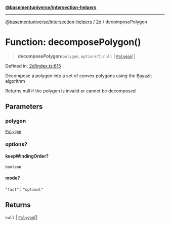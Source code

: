 [**@basementuniverse/intersection-helpers**](../../README.md)

***

[@basementuniverse/intersection-helpers](../../README.md) / [2d](../README.md) / decomposePolygon

# Function: decomposePolygon()

> **decomposePolygon**(`polygon`, `options?`): `null` \| [`Polygon`](../types/type-aliases/Polygon.md)[]

Defined in: [2d/index.ts:615](https://github.com/basementuniverse/intersection-helpers/blob/ce8bdda9fbd616d6a406e87a4824e91fffc01d0e/src/2d/index.ts#L615)

Decompose a polygon into a set of convex polygons using the Bayazit
algorithm

Returns null if the polygon is invalid or cannot be decomposed

## Parameters

### polygon

[`Polygon`](../types/type-aliases/Polygon.md)

### options?

#### keepWindingOrder?

`boolean`

#### mode?

`"fast"` \| `"optimal"`

## Returns

`null` \| [`Polygon`](../types/type-aliases/Polygon.md)[]
